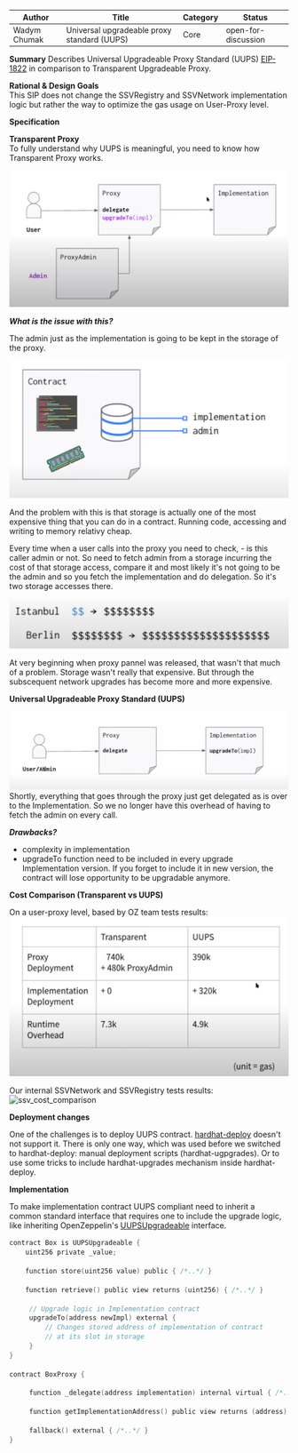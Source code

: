 | Author        | Title                                       | Category | Status |
|---------------|---------------------------------------------|----------|--------|
| Wadym Chumak  | Universal upgradeable proxy standard (UUPS) | Core     | open-for-discussion  |

**Summary**
Describes Universal Upgradeable Proxy Standard (UUPS) [EIP-1822](https://eips.ethereum.org/EIPS/eip-1822) in comparison to Transparent Upgradeable Proxy.

**Rational & Design Goals**  
This SIP does not change the SSVRegistry and SSVNetwork implementation logic but rather the way to optimize the gas usage on User-Proxy level.

**Specification**

**Transparent Proxy**  
To fully understand why UUPS is meaningful, you need to know how Transparent Proxy works.

![transparent-proxy-schema](./images/transparent_proxy_schema.png)

***What is the issue with this?***

The admin just as the implementation is going to be kept in the storage of the proxy. 

![proxy_storage_schema](./images/proxy_storage_schema.png)

And the problem with this is that storage is actually one of the most expensive thing that you can do in a contract. Running code, accessing and writing to memory relativy cheap.

Every time when a user calls into the proxy you need to check, - is this caller admin or not. So need to fetch admin from a storage incurring the cost of that storage access, compare it and most likely it's not going to be the admin and so you fetch the implementation and do delegation. So it's two storage accesses there.

![storage_fee_changes](./images/storage_fee_changes.png)

At very beginning when proxy pannel was released, that wasn't that much of  a problem. Storage wasn't really that expensive. But through the subscequent network upgrades has become more and more expensive.



**Universal Upgradeable Proxy Standard (UUPS)**  

![uups](./images/uups.png)
Shortly, everything that goes through the proxy just get delegated as is over  to the Implementation. So we no longer have this overhead of having to fetch the admin on every call.

***Drawbacks?***
- complexity in implementation
- upgradeTo function need to be included in every upgrade Implementation version. If you forget to include it in new version, the contract will lose opportunity to be upgradable anymore.


**Cost Comparison (Transparent vs UUPS)**

On a user-proxy level, based by OZ team tests results:
![cost_comparison](./images/cost_comparison.png)

Our internal SSVNetwork and SSVRegistry tests results:
![ssv_cost_comparison](./images/ssv_cost_comparison.png)


**Deployment changes**

One of the challenges is to deploy UUPS contract. [hardhat-deploy](https://github.com/wighawag/hardhat-deploy) doesn't not support it. There is only one way, which was used before we switched to hardhat-deploy: manual deployment scripts (hardhat-ugpgrades). Or to use some tricks to include hardhat-upgrades mechanism inside hardhat-deploy.

**Implementation**

To make implementation contract UUPS compliant need to inherit a common standard interface that requires one to include the upgrade logic, like inheriting OpenZeppelin's [UUPSUpgradeable](https://docs.openzeppelin.com/contracts/4.x/api/proxy#UUPSUpgradeable1) interface.

```go
contract Box is UUPSUpgradeable {
    uint256 private _value;

    function store(uint256 value) public { /*..*/ }

    function retrieve() public view returns (uint256) { /*..*/ }

     // Upgrade logic in Implementation contract
     upgradeTo(address newImpl) external {
         // Changes stored address of implementation of contract
         // at its slot in storage
     }
}

contract BoxProxy {

     function _delegate(address implementation) internal virtual { /*..*/ }

     function getImplementationAddress() public view returns (address) { /*..*/ }

     fallback() external { /*..*/ }
}
```